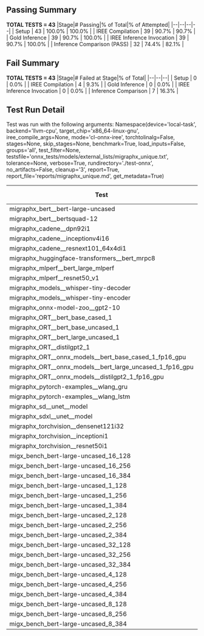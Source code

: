 ## Passing Summary

**TOTAL TESTS = 43**
|Stage|# Passing|% of Total|% of Attempted|
|--|--|--|--|
| Setup | 43 | 100.0% | 100.0% |
| IREE Compilation | 39 | 90.7% | 90.7% |
| Gold Inference | 39 | 90.7% | 100.0% |
| IREE Inference Invocation | 39 | 90.7% | 100.0% |
| Inference Comparison (PASS) | 32 | 74.4% | 82.1% |
## Fail Summary

**TOTAL TESTS = 43**
|Stage|# Failed at Stage|% of Total|
|--|--|--|
| Setup | 0 | 0.0% |
| IREE Compilation | 4 | 9.3% |
| Gold Inference | 0 | 0.0% |
| IREE Inference Invocation | 0 | 0.0% |
| Inference Comparison | 7 | 16.3% |
## Test Run Detail
Test was run with the following arguments:
Namespace(device='local-task', backend='llvm-cpu', target_chip='x86_64-linux-gnu', iree_compile_args=None, mode='cl-onnx-iree', torchtolinalg=False, stages=None, skip_stages=None, benchmark=True, load_inputs=False, groups='all', test_filter=None, testsfile='onnx_tests/models/external_lists/migraphx_unique.txt', tolerance=None, verbose=True, rundirectory='./test-onnx', no_artifacts=False, cleanup='3', report=True, report_file='reports/migraphx_unique.md', get_metadata=True)

| Test | Exit Status | Mean Benchmark Time (ms) | Notes |
|--|--|--|--|
| migraphx_bert__bert-large-uncased | PASS | 374.43009950220585 | |
| migraphx_bert__bertsquad-12 | compilation | None | |
| migraphx_cadene__dpn92i1 | PASS | 166.33984415481487 | |
| migraphx_cadene__inceptionv4i16 | PASS | 5510.028224438429 | |
| migraphx_cadene__resnext101_64x4di1 | PASS | 323.39569057027495 | |
| migraphx_huggingface-transformers__bert_mrpc8 | PASS | 1181.1437048017979 | |
| migraphx_mlperf__bert_large_mlperf | Numerics | 470.8775766193867 | |
| migraphx_mlperf__resnet50_v1 | PASS | 103.59221129190352 | |
| migraphx_models__whisper-tiny-decoder | PASS | 57.642626679605904 | |
| migraphx_models__whisper-tiny-encoder | Numerics | 993.322316557169 | |
| migraphx_onnx-model-zoo__gpt2-10 | compilation | None | |
| migraphx_ORT__bert_base_cased_1 | PASS | 198.33296537399292 | |
| migraphx_ORT__bert_base_uncased_1 | PASS | 219.19637504551145 | |
| migraphx_ORT__bert_large_uncased_1 | PASS | 906.8217314779758 | |
| migraphx_ORT__distilgpt2_1 | PASS | 78.06358532980084 | |
| migraphx_ORT__onnx_models__bert_base_cased_1_fp16_gpu | Numerics | 189.11746889352798 | |
| migraphx_ORT__onnx_models__bert_large_uncased_1_fp16_gpu | Numerics | 542.8440111378828 | |
| migraphx_ORT__onnx_models__distilgpt2_1_fp16_gpu | Numerics | 89.43875595217658 | |
| migraphx_pytorch-examples__wlang_gru | PASS | 58.59541851613256 | |
| migraphx_pytorch-examples__wlang_lstm | PASS | 21.139003135062552 | |
| migraphx_sd__unet__model | import_model | None | |
| migraphx_sdxl__unet__model | import_model | None | |
| migraphx_torchvision__densenet121i32 | PASS | 1523.4136171638966 | |
| migraphx_torchvision__inceptioni1 | PASS | 198.72227031737566 | |
| migraphx_torchvision__resnet50i1 | PASS | 83.63342952604096 | |
| migx_bench_bert-large-uncased_16_128 | PASS | 1567.7768488725026 | |
| migx_bench_bert-large-uncased_16_256 | PASS | 5488.540230939786 | |
| migx_bench_bert-large-uncased_16_384 | Numerics | 9680.948661019404 | |
| migx_bench_bert-large-uncased_1_128 | PASS | 151.55255297819772 | |
| migx_bench_bert-large-uncased_1_256 | PASS | 259.7859464585781 | |
| migx_bench_bert-large-uncased_1_384 | PASS | 738.577721019586 | |
| migx_bench_bert-large-uncased_2_128 | PASS | 257.5849158068498 | |
| migx_bench_bert-large-uncased_2_256 | PASS | 445.7015339285135 | |
| migx_bench_bert-large-uncased_2_384 | PASS | 656.426237275203 | |
| migx_bench_bert-large-uncased_32_128 | PASS | 5122.652656088272 | |
| migx_bench_bert-large-uncased_32_256 | PASS | 14155.011381953955 | |
| migx_bench_bert-large-uncased_32_384 | Numerics | 23595.89276711146 | |
| migx_bench_bert-large-uncased_4_128 | PASS | 431.85432938237983 | |
| migx_bench_bert-large-uncased_4_256 | PASS | 884.6091292798519 | |
| migx_bench_bert-large-uncased_4_384 | PASS | 1238.1711701552072 | |
| migx_bench_bert-large-uncased_8_128 | PASS | 827.2495120763779 | |
| migx_bench_bert-large-uncased_8_256 | PASS | 1685.5392307043076 | |
| migx_bench_bert-large-uncased_8_384 | PASS | 3406.5112782021365 | |
